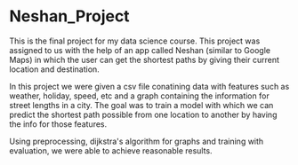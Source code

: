 # Neshan_Project

This is the final project for my data science course. This project was assigned to us with the help of an app called Neshan (similar to Google Maps) in which the user can get the shortest paths by giving their current location and destination.

In this project we were given a csv file conatining data with features such as weather, holiday, speed, etc and a graph containing the information for street lengths in a city. The goal was to train a model with which we can predict the shortest path possible from one location to another by having the info for those features.

Using preprocessing, dijkstra's algorithm for graphs and training with evaluation, we were able to achieve reasonable results.
